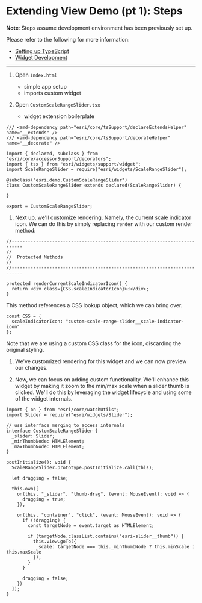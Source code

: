 # Extending View Demo (pt 1): Steps

**Note**: Steps assume development environment has been previously set up.

Please refer to the following for more information:

- [Setting up TypeScript](https://developers.arcgis.com/javascript/latest/guide/typescript-setup/index.html)
- [Widget Development](https://developers.arcgis.com/javascript/latest/guide/custom-widget/index.html)
____________

1. Open `index.html`
    - simple app setup
    - imports custom widget

1. Open `CustomScaleRangeSlider.tsx`
    - widget extension boilerplate

```tsx
/// <amd-dependency path="esri/core/tsSupport/declareExtendsHelper" name="__extends" />
/// <amd-dependency path="esri/core/tsSupport/decorateHelper" name="__decorate" />

import { declared, subclass } from "esri/core/accessorSupport/decorators";
import { tsx } from "esri/widgets/support/widget";
import ScaleRangeSlider = require("esri/widgets/ScaleRangeSlider");

@subclass("esri.demo.CustomScaleRangeSlider")
class CustomScaleRangeSlider extends declared(ScaleRangeSlider) {

}

export = CustomScaleRangeSlider;
```

1. Next up, we'll customize rendering. Namely, the current scale indicator icon. We can do this by simply replacing `render` with our custom render method:

```tsx
//--------------------------------------------------------------------------
//
//  Protected Methods
//
//--------------------------------------------------------------------------

protected renderCurrentScaleIndicatorIcon() {
  return <div class={CSS.scaleIndicatorIcon}>☝️</div>;
}
```

This method references a CSS lookup object, which we can bring over.

```tsx
const CSS = {
  scaleIndicatorIcon: "custom-scale-range-slider__scale-indicator-icon"
};
```

Note that we are using a custom CSS class for the icon, discarding the original styling. 

1. We've customized rendering for this widget and we can now preview our changes.  

1. Now, we can focus on adding custom functionality. We'll enhance this widget by making it zoom to the min/max scale when a slider thumb is clicked. We'll do this by leveraging the widget lifecycle and using some of the widget internals.  

```tsx 
import { on } from "esri/core/watchUtils";
import Slider = require("esri/widgets/Slider");

// use interface merging to access internals
interface CustomScaleRangeSlider {
  _slider: Slider;
  _minThumbNode: HTMLElement;
  _maxThumbNode: HTMLElement;
}
```

```tsx
postInitialize(): void {
  ScaleRangeSlider.prototype.postInitialize.call(this);

  let dragging = false;

  this.own([
    on(this, "_slider", "thumb-drag", (event: MouseEvent): void => {
      dragging = true;
    }),

    on(this, "container", "click", (event: MouseEvent): void => {
      if (!dragging) {
        const targetNode = event.target as HTMLElement;

        if (targetNode.classList.contains("esri-slider__thumb")) {
          this.view.goTo({
            scale: targetNode === this._minThumbNode ? this.minScale : this.maxScale
          });
        }
      }

      dragging = false;
    })
  ]);
}
```
